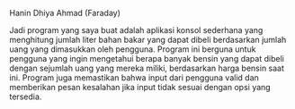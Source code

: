 Hanin Dhiya Ahmad (Faraday)

Jadi program yang saya buat adalah aplikasi konsol sederhana yang menghitung jumlah liter bahan bakar yang dapat dibeli berdasarkan jumlah uang yang dimasukkan oleh pengguna. Program ini berguna untuk pengguna yang ingin mengetahui berapa banyak bensin yang dapat dibeli dengan sejumlah uang yang mereka miliki, berdasarkan harga bensin saat ini. Program juga memastikan bahwa input dari pengguna valid dan memberikan pesan kesalahan jika input tidak sesuai dengan opsi yang tersedia.
